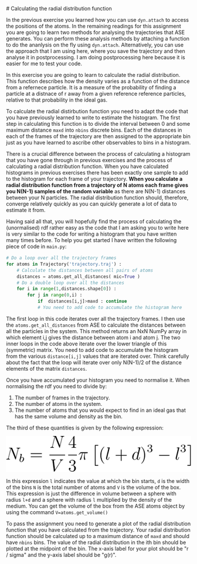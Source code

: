 # Calculating the radial distribution function

In the previous exercise you learned how you can use `dyn.attach` to access the positions of the atoms.  In the remaining readings for this assignment you 
are going to learn two methods for analysing the trajectories that ASE generates.  You can perform these analysis methods 
by attaching a function to do the ananlysis on the fly using `dyn.attach`.  Alternatively, you can use the approach that I am using here, where you save the trajectory 
and then analyse it in postprocessing.  I am doing postprocessing here because it is easier for me to test your code.  

In this exercise you are going to learn to calculate the radial distribution.  This function describes how the density varies as a function of the distance from a refernece
particle.  It is a measure of the probability of finding a particle at a distnace of r away from a given reference reference particles, relative to that probability in the ideal
gas.  

To calculate the radial distirbution function you need to adapt the code that you have previously learned to write to estimate the histogram.  The first step in calculating this function
is to divide the interval between 0 and some maximum distance `maxd` into `nbins` discrete bins.  Each of the distances in each of the frames of the trajectory are then assigned to the appropriate
bin just as you have learned to ascribe other observables to bins in a histogram.

There is a crucial difference between the process of calculating a histogram that you have gone through in previous exercises and the process of calculating a radial distribution function.  When you 
have calculated histograms in previous exercises there has been exactly one sample to add to the histogram for each frame of your trajectory.  __When you calculate a radial distribution function from a
trajectory of N atoms each frame gives you N(N-1) samples of the random variable__ as there are N(N-1) distances between your N particles.  The radial distribution function should, therefore, converge
relatively quickly as you can quickly generate a lot of data to estimate it from.

Having said all that, you will hopefully find the process of calculating the (unormalised) rdf rather easy as the code that I am asking you to write here is very similar to the code for writing a histogram
that you have written many times before.  To help you get started I have written the following piece of code in `main.py`:

```python
# Do a loop over all the trajectory frames
for atoms in Trajectory('trajectory.traj') :
    # Calculate the distances between all pairs of atoms
    distances = atoms.get_all_distances( mic=True )
    # Do a double loop over all the distances 
    for i in range(1,distances.shape[0]) :
        for j in range(0,i) : 
            if  distances[i,j]>maxd : continue 
            # You need to add code to accumulate the histogram here
```

The first loop in this code iterates over all the trajectory frames.  I then use the `atoms.get_all_distances` from ASE to calculate the distances between all the particles in the system.  This method returns
an NxN NumPy array in which element i,j gives the distance between atom i and atom j.  The two inner loops in the code above iterate over the lower triangle of this (symmetric) matrix.  You need to add code 
to accumulate the histogram from the various `distance[i,j]` values that are iterated over.  Think carefully about the fact that the loop will iterate over only N(N-1)/2 of the distance elements of the matrix
`distances`. 

Once you have accumulated your histogram you need to normalise it.  When normalising the rdf you need to divide by:

1. The number of frames in the trajectory.  
2. The number of atoms in the system.
3. The number of atoms that you would expect to find in an ideal gas that has the same volume and density as the bin.

The third of these quantities is given by the following expression:

![](eq.png)

In this expression `l` indicates the value at which the bin starts, `d` is the width of the bins `N` is the total number of atoms and `V` is the volume of the box.  This expression is just the difference 
in volume between a sphere with radius `l+d` and a sphere with radius `l` multiplied by the density of the medium.  You can get the volume of the box from the ASE atoms object by using the command `V=atoms.get_volume()`

To pass the assignment you need to generate a plot of the radial distribution function that you have calculated from the trajectory.  Your radial distribution function should be calculated up to a maximum distance of `maxd` and 
should have `nbins` bins.  The value of the radial distribution in the ith bin should be plotted at the midpoint of the bin.  The x-axis label for your plot should be "r / sigma" and the y-axis label should be "g(r)".
